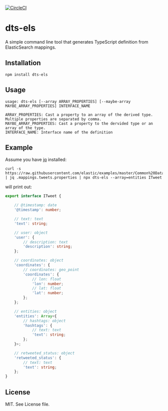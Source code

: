 [![CircleCI](https://circleci.com/gh/ptpt/dts-els.svg?style=svg)](https://circleci.com/gh/ptpt/dts-els)

# dts-els
A simple command line tool that generates TypeScript definition from ElasticSearch mappings.

## Installation

```
npm install dts-els
```

## Usage
```
usage: dts-els [--array ARRAY_PROPERTIES] [--maybe-array MAYBE_ARRAY_PROPERTIES] INTERFACE_NAME

ARRAY_PROPERTIES: Cast a property to an array of the derived type. Multiple properties are separated by comma.
MAYBE_ARRAY_PROPERTIES: Cast a property to the dervided type or an array of the type.
INTERFACE_NAME: Interface name of the definition
```

## Example
Assume you have [jq](https://stedolan.github.io/jq/) installed:
```shell
curl -s https://raw.githubusercontent.com/elastic/examples/master/Common%20Data%20Formats/twitter/twitter_template.json | jq .mappings.tweets.properties | npx dts-els --array=entities ITweet
```

will print out:
```typescript
export interface ITweet {

    // @timestamp: date
    '@timestamp': number;

    // text: text
    'text': string;

    // user: object
    'user': {
        // description: text
        'description': string;
    };

    // coordinates: object
    'coordinates': {
        // coordinates: geo_point
        'coordinates': {
            // lon: float
            'lon': number;
            // lat: float
            'lat': number;
        };
    };

    // entities: object
    'entities': Array<{
        // hashtags: object
        'hashtags': {
            // text: text
            'text': string;
        };
    }>;

    // retweeted_status: object
    'retweeted_status': {
        // text: text
        'text': string;
    };
}
```

## License
MIT. See License file.

